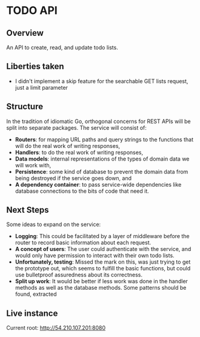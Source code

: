 # TODO API

## Overview

An API to create, read, and update todo lists.

## Liberties taken

- I didn't implement a skip feature for the searchable GET lists request, just a limit parameter

## Structure

In the tradition of idiomatic Go, orthogonal concerns for REST APIs will be split into separate packages. The service will consist of:

- **Routers**: for mapping URL paths and query strings to the functions that will do the real work of writing responses,
- **Handlers**: to do the real work of writing responses,
- **Data models**: internal representations of the types of domain data we will work with,
- **Persistence**: some kind of database to prevent the domain data from being destroyed if the service goes down, and
- **A dependency container**: to pass service-wide dependencies like database connections to the bits of code that need it.

## Next Steps

Some ideas to expand on the service:

- **Logging**: This could be facilitated by a layer of middleware before the router to record basic information about each request.
- **A concept of users**: The user could authenticate with the service, and would only have permission to interact with their own todo lists.
- **Unfortunately, testing**: Missed the mark on this, was just trying to get the prototype out, which seems to fulfill the basic functions, but could use bulletproof assuredness about its correctness.
- **Split up work**: It would be better if less work was done in the handler methods as well as the database methods. Some patterns should be found, extracted

## Live instance
Current root: http://54.210.107.201:8080
